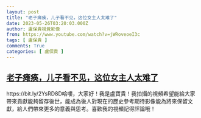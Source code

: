 ```yaml
---
layout: post
title: "老子瘫痪，儿子看不见，这位女主人太难了"
date: 2023-05-26T03:20:03.000Z
author: 盧保貴視覺影像
from: https://www.youtube.com/watch?v=jWRoveoeI3c
tags: [ 盧保貴 ]
comments: True
categories: [ 盧保貴 ]
---
```

<!--1685071203000-->
[老子瘫痪，儿子看不见，这位女主人太难了](https://www.youtube.com/watch?v=jWRoveoeI3c)
------

<div>
https://bit.ly/2YsRD8D哈嘍，大家好！我是盧寶貴！我拍攝的視頻希望能給大家帶來貢獻能夠留存後世，能成為後人對現在的歷史參考期待影像能為將來保留文獻，給人們帶來更多的意義與思考。喜歡我的視頻記得評論哦！
</div>
